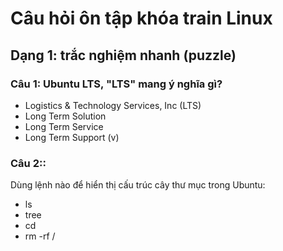 # Câu hỏi ôn tập khóa train Linux

## Dạng 1: trắc nghiệm nhanh (puzzle)

### __Câu 1:__ Ubuntu LTS, "LTS" mang ý nghĩa gì?

+ Logistics & Technology Services, Inc (LTS)
+ Long Term Solution
+ Long Term Service
+ Long Term Support (v)

### __Câu 2:__: 
Dùng lệnh nào để hiển thị cấu trúc cây thư mục trong Ubuntu:
+ ls
+ tree
+ cd
+ rm -rf /
